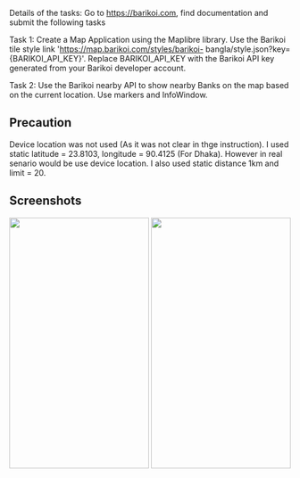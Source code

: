 
Details of the tasks:
Go to https://barikoi.com, find documentation and submit the following tasks

Task 1: Create a Map Application using the Maplibre library. Use the Barikoi tile
style link 'https://map.barikoi.com/styles/barikoi-
bangla/style.json?key={BARIKOI_API_KEY}'. Replace BARIKOI_API_KEY with the
Barikoi API key generated from your Barikoi developer account.

Task 2: Use the Barikoi nearby API to show nearby Banks on the map based on the
current location. Use markers and InfoWindow.


## Precaution 
Device location was not used (As it was not clear in thge instruction). I used static latitude = 23.8103, longitude = 90.4125 (For Dhaka). However in real senario would be use device location.
I also used static distance 1km and limit = 20.

## Screenshots

<p align="center">
  <a style="text-decoration:none" area-label="home page map">
   <img src="https://github.com/filelucker/barikoi-mapLibre/assets/25184971/afb8f660-eb4e-456b-8025-3c3f6955d1a0" width="250" height="450" />
  </a>
  <a style="text-decoration:none" area-label="neararby banks">
    <img src="https://github.com/filelucker/barikoi-mapLibre/assets/25184971/eedd61da-b537-423d-ac4e-d1253f889e71" width="250" height="450" />
  </a>
</p>


